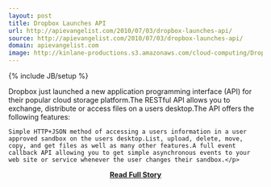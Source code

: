 ```yaml
---
layout: post
title: Dropbox Launches API
url: http://apievangelist.com/2010/07/03/dropbox-launches-api/
source: http://apievangelist.com/2010/07/03/dropbox-launches-api/
domain: apievangelist.com
image: http://kinlane-productions.s3.amazonaws.com/cloud-computing/DropBox-Developers.PNG
---
```

{% include JB/setup %}<p>Dropbox just launched a new application programming interface (API) for their popular cloud storage platform.The RESTful API allows you to exchange, distribute or access files on a users desktop.The API offers the following features:

	Simple HTTP+JSON method of accessing a users information in a user approved sandbox on the users desktop.List, upload, delete, move, copy, and get files as well as many other features.A full event callback API allowing you to get simple asynchronous events to your web site or service whenever the user changes their sandbox.</p>
<center><p><a href="http://apievangelist.com/2010/07/03/dropbox-launches-api/" style='padding:25px; font-sze:18px; font-weight: bold;'>Read Full Story</a></p></center>
